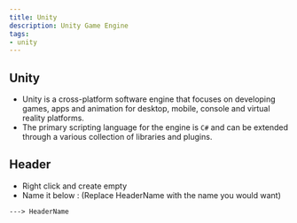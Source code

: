 ```yaml
---
title: Unity
description: Unity Game Engine
tags:
- unity
---
```

## Unity

- Unity is a cross-platform software engine that focuses on developing games, apps and animation for desktop, mobile, console and virtual reality platforms.
- The primary scripting language for the engine is `C#` and can be extended through a various collection of libraries and plugins.

## Header

- Right click and create empty
- Name it below : (Replace HeaderName with the name you would want)

```shell
---> HeaderName
```
